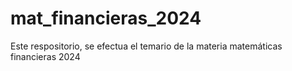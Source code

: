 # mat_financieras_2024
Este respositorio, se efectua el temario de la materia matemáticas financieras 2024
